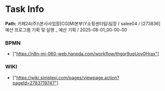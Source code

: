 # Task Info

**Path:** 카페24(주)\본사사업장\[CG]MI본부\Y쇼핑센터팀\팀장 / salee04 / [273836] 예산 프로그램 기획 및 실행 _ 예산 기획 / 2025-08-01_00-00-00

### BPMN
- ["https://n8n-mi-060-web.hanpda.com/workflow/thgqr9uqUoy0Hrax"]

### WIKI
- ["https://wiki.simplexi.com/pages/viewpage.action?pageId=2783719747"]

